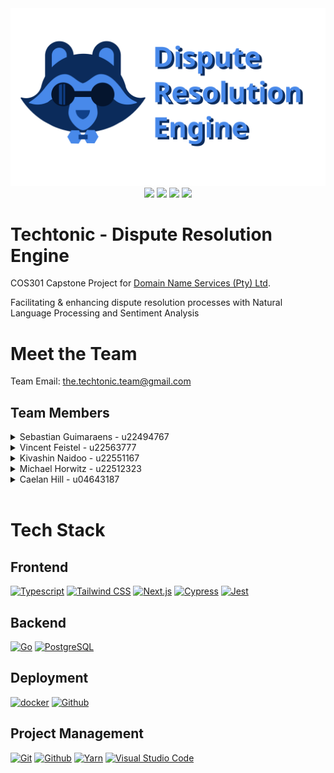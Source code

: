 
<div align="center">
  <img src="./docs/banner.svg">
</div>

<div align="center">
  <img src="https://github.com/COS301-SE-2024/Dispute-Resolution-Engine/actions/workflows/tests.yml/badge.svg">
  <img src="https://github.com/COS301-SE-2024/Dispute-Resolution-Engine/actions/workflows/test.yml/badge.svg">
  <img src="https://github.com/COS301-SE-2024/Dispute-Resolution-Engine/actions/workflows/deployment.yml/badge.svg">
  <a href="https://codecov.io/github/COS301-SE-2024/Dispute-Resolution-Engine" > 
 <img src="https://codecov.io/github/COS301-SE-2024/Dispute-Resolution-Engine/branch/working/graph/badge.svg?token=Q021VJLYQ8"/> 
 </a>

</div>

# Techtonic - Dispute Resolution Engine

COS301 Capstone Project for [Domain Name Services (Pty) Ltd](https://dns.business/).

Facilitating & enhancing dispute resolution processes with Natural Language Processing and Sentiment Analysis
<br>



# Meet the Team
Team Email: [the.techtonic.team@gmail.com](mailto:the.techtonic.team@gmail.com)

## Team Members
<details><summary>Sebastian Guimaraens - u22494767</summary><br>
<img align="right" src="https://github.com/COS301-SE-2024/Dispute-Resolution-Engine/assets/81089003/38327104-c4b7-4bb8-8318-5898d23e7340" width=150>
<p>
When it comes to computing, I revel in security. I am fond of programming backend services, designing secure system architectures, as well as Blue Teaming.  I find purpose in combating cybercrime, a deep conviction to contribute to a safer digital realm. A keyboard and an internet connection is all I need to make a difference. Additionally I am on team waffles, we deserve better than pancakes.
</p>
<p>
  Email: u22494767@tuks.co.za
</p>
<a href="https://github.com/s3bza" target="_blank">
  <img src="https://img.shields.io/badge/github-%23121011.svg?style=for-the-badge&logo=github&logoColor=white"/>
</a> 
<a href='https://www.linkedin.com/in/sebguim/' target="_blank">
  <img src="https://img.shields.io/badge/linkedin-%230077B5.svg?style=for-the-badge&logo=linkedin&logoColor=white"/>
</a>
<br><br><br><br><br><br>

</details>
<details><summary>Vincent Feistel - u22563777</summary><br>
<img align="right" src="https://github.com/COS301-SE-2024/Dispute-Resolution-Engine/assets/161373977/5d35892a-2d32-4905-b737-2c4c7592613a" width=150>
<p>
Description here
</p>
<p>
  Email: u22563777@tuks.co.za
</p>
<a href="https://github.com/vafdaf12" target="_blank">
  <img src="https://img.shields.io/badge/github-%23121011.svg?style=for-the-badge&logo=github&logoColor=white"/>
</a> 
<a href="https://www.linkedin.com/in/vincent-feistel-6a71a5302/" target="_blank">
  <img src="https://img.shields.io/badge/linkedin-%230077B5.svg?style=for-the-badge&logo=linkedin&logoColor=white"/>
</a>
<br><br><br><br><br><br>

</details>
<details><summary>Kivashin Naidoo - u22551167</summary><br>
<img align="right" src="https://picsum.photos/150" width=150>
<p>
Description here
</p>
<p>
  Email: u22551167@tuks.co.za
</p>
<a href="https://github.com/ZaguePrime" target="_blank">
  <img src="https://img.shields.io/badge/github-%23121011.svg?style=for-the-badge&logo=github&logoColor=white"/>
</a> 
<a href='https://www.linkedin.com/in/kivashin-naidoo-a639921b7/' target="_blank">
  <img src="https://img.shields.io/badge/linkedin-%230077B5.svg?style=for-the-badge&logo=linkedin&logoColor=white"/>
</a>
<br><br><br><br><br><br>

</details>
<details><summary>Michael Horwitz - u22512323</summary><br>
<img align="right" src="https://picsum.photos/150" width=150>
<p>
Description here
</p>
<p>
  Email: u22512323@tuks.co.za
</p>
<a href="https://github.com/michaelhorwitz" target="_blank">
  <img src="https://img.shields.io/badge/github-%23121011.svg?style=for-the-badge&logo=github&logoColor=white"/>
</a> 
<a href="https://www.linkedin.com/in/michaelrosstarr/" target="_blank">
  <img src="https://img.shields.io/badge/linkedin-%230077B5.svg?style=for-the-badge&logo=linkedin&logoColor=white"/>
</a>
<br><br><br><br><br><br>

</details>
<details><summary>Caelan Hill - u04643187</summary><br>
<img align="right" src="https://github.com/COS301-SE-2024/Dispute-Resolution-Engine/assets/64808970/7ffb72f5-6c91-4c8d-9247-12075f239b46" width=150>
<p>

I'm a passionate developer who thrives on programming challenges, exploring the intricacies of artificial intelligence, and crafting immersive game experiences. I'm always open to collaboration and new opportunities, eager to create impactful solutions. I am a proud member of team pancakes, unlike some of our other team-members.
</p>
<p>
  Email: u04643187@tuks.co.za
</p>
<a href="https://github.com/CaelanHill/" target="_blank">
  <img src="https://img.shields.io/badge/github-%23121011.svg?style=for-the-badge&logo=github&logoColor=white"/>
</a> 
<a href="https://www.linkedin.com/in/caelan-hill-4a6609305/" target="_blank">
  <img src="https://img.shields.io/badge/linkedin-%230077B5.svg?style=for-the-badge&logo=linkedin&logoColor=white"/>
</a>
<br><br><br><br><br><br>

</details>


<br>

# Tech Stack

## Frontend
<a href="https://www.typescriptlang.org/" title="Typescript"><img src="https://github.com/get-icon/geticon/raw/master/icons/typescript-icon.svg" alt="Typescript" width="32px" height="32px"></a>
<a href="https://tailwindcss.com/" title="Tailwind CSS"><img src="https://github.com/get-icon/geticon/raw/master/icons/tailwindcss-icon.svg" alt="Tailwind CSS" width="32px" height="32px"></a>
<a href="https://nextjs.org/" title="Next.js"><img src="https://github.com/get-icon/geticon/raw/master/icons/nextjs-icon.svg" alt="Next.js" width="32px" height="32px"></a>
<a href="https://www.cypress.io/" title="Cypress"><img src="https://github.com/get-icon/geticon/raw/master/icons/cypress.svg" alt="Cypress" width="32px" height="32px"></a>
<a href="https://www.jestjs.io/" title="Jest"><img src="https://github.com/get-icon/geticon/raw/master/icons/jest.svg" alt="Jest" width="32px" height="32px"></a>

## Backend
<a href="https://www.go.dev/" title="Go"><img src="https://github.com/get-icon/geticon/raw/master/icons/go.svg" alt="Go" width="32px" height="32px"></a>
<a href="https://www.postgresql.org/" title="PostgreSQL"><img src="https://github.com/get-icon/geticon/raw/master/icons/postgresql.svg" alt="PostgreSQL" width="32px" height="32px"></a>

## Deployment
<a href="https://www.docker.com/" title="docker"><img src="https://github.com/get-icon/geticon/raw/master/icons/docker-icon.svg" alt="docker" width="32px" height="32px"></a>
<a href="https://github.com/" title="Github"><img src="https://github.com/get-icon/geticon/raw/master/icons/github-icon.svg" alt="Github" width="32px" height="32px"></a>


## Project Management
<a href="https://git-scm.com/" title="Git"><img src="https://github.com/get-icon/geticon/raw/master/icons/git-icon.svg" alt="Git" width="32px" height="32px"></a>
<a href="https://github.com/" title="Github"><img src="https://github.com/get-icon/geticon/raw/master/icons/github-icon.svg" alt="Github" width="32px" height="32px"></a>
<a href="https://yarnpkg.com/" title="Yarn"><img src="https://github.com/get-icon/geticon/raw/master/icons/yarn.svg" alt="Yarn" width="32px" height="32px"></a>
<a href="https://code.visualstudio.com/" title="Visual Studio Code"><img src="https://github.com/get-icon/geticon/raw/master/icons/visual-studio-code.svg" alt="Visual Studio Code" width="32px" height="32px"></a>

